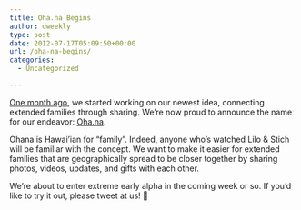 ```yaml
---
title: Oha.na Begins
author: dweekly
type: post
date: 2012-07-17T05:09:50+00:00
url: /oha-na-begins/
categories:
  - Uncategorized

---
```

[One month ago][1], we started working on our newest idea, connecting extended families through sharing. We’re now proud to announce the name for our endeavor: [Oha.na][2].

Ohana is Hawai’ian for “family”. Indeed, anyone who’s watched Lilo & Stich will be familiar with the concept. We want to make it easier for extended families that are geographically spread to be closer together by sharing photos, videos, updates, and gifts with each other.

We’re about to enter extreme early alpha in the coming week or so. If you’d like to try it out, please tweet at us! 🙂

 [1]: http://blog.dweek.ly/third-times-the-charm/ "Third Time’s The Charm!"
 [2]: http://oha.na/